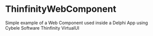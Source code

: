 # ThinfinityWebComponent
Simple example of a Web Component used inside a Delphi App using Cybele Software Thinfinity VirtualUI
